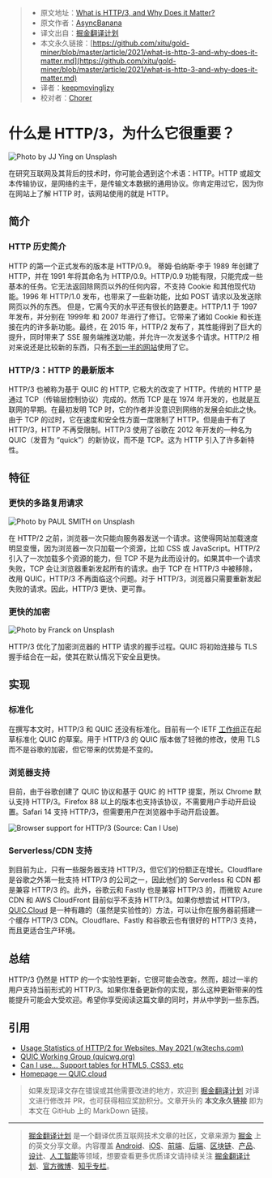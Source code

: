 > - 原文地址：[What is HTTP/3, and Why Does it Matter?](https://javascript.plainenglish.io/what-is-http-3-and-why-does-it-matter-cb7d7b4b600f)
> - 原文作者：[AsyncBanana](https://medium.com/@asyncbanana)
> - 译文出自：[掘金翻译计划](https://github.com/xitu/gold-miner)
> - 本文永久链接：[https://github.com/xitu/gold-miner/blob/master/article/2021/what-is-http-3-and-why-does-it-matter.md](https://github.com/xitu/gold-miner/blob/master/article/2021/what-is-http-3-and-why-does-it-matter.md)
> - 译者：[keepmovingljzy](https://github.com/keepmovingljzy)
> - 校对者：[Chorer](https://github.com/Chorer)

# 什么是 HTTP/3，为什么它很重要？

![Photo by [JJ Ying](https://unsplash.com/@jjying?utm_source=medium&utm_medium=referral) on [Unsplash](https://unsplash.com?utm_source=medium&utm_medium=referral)](https://cdn-images-1.medium.com/max/8064/0*oudyG8yVAEkJ7vm5)

在研究互联网及其背后的技术时，你可能会遇到这个术语：HTTP。HTTP 或超文本传输协议，是网络的主干，是传输文本数据的通用协议。你肯定用过它，因为你在网站上了解 HTTP 时，该网站使用的就是 HTTP。

## 简介

### HTTP 历史简介

HTTP 的第一个正式发布的版本是 HTTP/0.9。 蒂姆·伯纳斯·李于 1989 年创建了 HTTP，并在 1991 年将其命名为 HTTP/0.9。HTTP/0.9 功能有限，只能完成一些基本的任务。它无法返回除网页以外的任何内容，不支持 Cookie 和其他现代功能。1996 年 HTTP/1.0 发布，也带来了一些新功能，比如 POST 请求以及发送除网页以外的东西。 但是，它离今天的水平还有很长的路要走。HTTP/1.1 于 1997 年发布，并分别在 1999年 和 2007 年进行了修订。它带来了诸如 Cookie 和长连接在内的许多新功能。最终，在 2015 年，HTTP/2 发布了，其性能得到了巨大的提升，同时带来了 SSE 服务端推送功能，并允许一次发送多个请求。HTTP/2 相对来说还是比较新的东西，只有[不到一半的网站](https://w3techs.com/technologies/details/ce-http2)使用了它。

### HTTP/3：HTTP 的最新版本

HTTP/3 也被称为基于 QUIC 的 HTTP, 它极大的改变了 HTTP。传统的 HTTP 是通过 TCP（传输层控制协议）完成的。然而 TCP 是在 1974 年开发的，也就是互联网的早期。在最初发明 TCP 时，它的作者并没意识到网络的发展会如此之快。由于 TCP 的过时，它在速度和安全性方面一度限制了 HTTP。但是由于有了 HTTP/3，HTTP 不再受限制。HTTP/3 使用了谷歌在 2012 年开发的一种名为 QUIC（发音为 “quick”）的新协议，而不是 TCP。这为 HTTP 引入了许多新特性。

## 特征

### 更快的多路复用请求

![Photo by [PAUL SMITH](https://unsplash.com/@sumo?utm_source=medium&utm_medium=referral) on [Unsplash](https://unsplash.com?utm_source=medium&utm_medium=referral)](https://cdn-images-1.medium.com/max/12000/0*Oz9x1jnI9c2V5qmd)

在 HTTP/2 之前，浏览器一次只能向服务器发送一个请求。这使得网站加载速度明显变慢，因为浏览器一次只加载一个资源，比如 CSS 或 JavaScript。HTTP/2 引入了一次加载多个资源的能力，但 TCP 不是为此而设计的。如果其中一个请求失败，TCP 会让浏览器重新发起所有的请求。由于 TCP 在 HTTP/3 中被移除，改用 QUIC，HTTP/3 不再面临这个问题。对于 HTTP/3，浏览器只需要重新发起失败的请求。因此，HTTP/3 更快、更可靠。

### 更快的加密

![Photo by [Franck](https://unsplash.com/@franckinjapan?utm_source=medium&utm_medium=referral) on [Unsplash](https://unsplash.com?utm_source=medium&utm_medium=referral)](https://cdn-images-1.medium.com/max/8064/0*YCjpKNI1WGsHrXla)

HTTP/3 优化了加密浏览器的 HTTP 请求的握手过程。QUIC 将初始连接与 TLS 握手结合在一起，使其在默认情况下安全且更快。

## 实现

### 标准化

在撰写本文时，HTTP/3 和 QUIC 还没有标准化。目前有一个 IETF [工作组](https://quicwg.org/)正在起草标准化 QUIC 的草案。用于 HTTP/3 的 QUIC 版本做了轻微的修改，使用 TLS 而不是谷歌的加密，但它带来的优势是不变的。

### 浏览器支持

目前，由于谷歌创建了 QUIC 协议和基于 QUIC 的 HTTP 提案，所以 Chrome 默认支持 HTTP/3。Firefox 88 以上的版本也支持该协议，不需要用户手动开启设置。Safari 14 支持 HTTP/3，但需要用户在浏览器中手动开启设置。

![Browser support for HTTP/3 (Source: [Can I Use](https://caniuse.com/http3))](https://cdn-images-1.medium.com/max/2740/1*DwY-vtr6Qzj2TdbW4KaTAw.png)

### Serverless/CDN 支持

到目前为止，只有一些服务器支持 HTTP/3，但它们的份额正在增长。Cloudflare 是谷歌之外第一批支持 HTTP/3 的公司之一，因此他们的 Serverless 和 CDN 都是兼容 HTTP/3 的。此外，谷歌云和 Fastly 也是兼容 HTTP/3 的，而微软 Azure CDN 和 AWS CloudFront 目前似乎不支持 HTTP/3。如果你想尝试 HTTP/3，[QUIC.Cloud](https://quic.cloud/) 是一种有趣的（虽然是实验性的）方法，可以让你在服务器前搭建一个缓存 HTTP/3 CDN。Cloudflare、Fastly 和谷歌云也有很好的 HTTP/3 支持，而且更适合生产环境。

## 总结

HTTP/3 仍然是 HTTP 的一个实验性更新，它很可能会改变。然而，超过一半的用户支持当前形式的 HTTP/3。如果你准备更新你的实现，那么这种更新带来的性能提升可能会大受欢迎。希望你享受阅读这篇文章的同时，并从中学到一些东西。

## 引用

- [Usage Statistics of HTTP/2 for Websites, May 2021 (w3techs.com)](https://w3techs.com/technologies/details/ce-http2)
- [QUIC Working Group (quicwg.org)](https://quicwg.org/)
- [Can I use… Support tables for HTML5, CSS3, etc](https://caniuse.com/http3)
- [Homepage — QUIC.cloud](https://quic.cloud/)

> 如果发现译文存在错误或其他需要改进的地方，欢迎到 [掘金翻译计划](https://github.com/xitu/gold-miner) 对译文进行修改并 PR，也可获得相应奖励积分。文章开头的 **本文永久链接** 即为本文在 GitHub 上的 MarkDown 链接。

------

> [掘金翻译计划](https://github.com/xitu/gold-miner) 是一个翻译优质互联网技术文章的社区，文章来源为 [掘金](https://juejin.im) 上的英文分享文章。内容覆盖 [Android](https://github.com/xitu/gold-miner#android)、[iOS](https://github.com/xitu/gold-miner#ios)、[前端](https://github.com/xitu/gold-miner#前端)、[后端](https://github.com/xitu/gold-miner#后端)、[区块链](https://github.com/xitu/gold-miner#区块链)、[产品](https://github.com/xitu/gold-miner#产品)、[设计](https://github.com/xitu/gold-miner#设计)、[人工智能](https://github.com/xitu/gold-miner#人工智能)等领域，想要查看更多优质译文请持续关注 [掘金翻译计划](https://github.com/xitu/gold-miner)、[官方微博](http://weibo.com/juejinfanyi)、[知乎专栏](https://zhuanlan.zhihu.com/juejinfanyi)。
